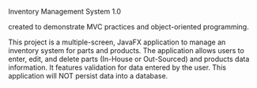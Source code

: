 Inventory Management System 1.0 

created to demonstrate MVC practices and object-oriented programming.

This project is a multiple-screen, JavaFX application to manage an inventory system for parts and products.
The application allows users to enter, edit, and delete parts (In-House or Out-Sourced) and products data information. 
It features validation for data entered by the user. This application will NOT persist data into a database.
